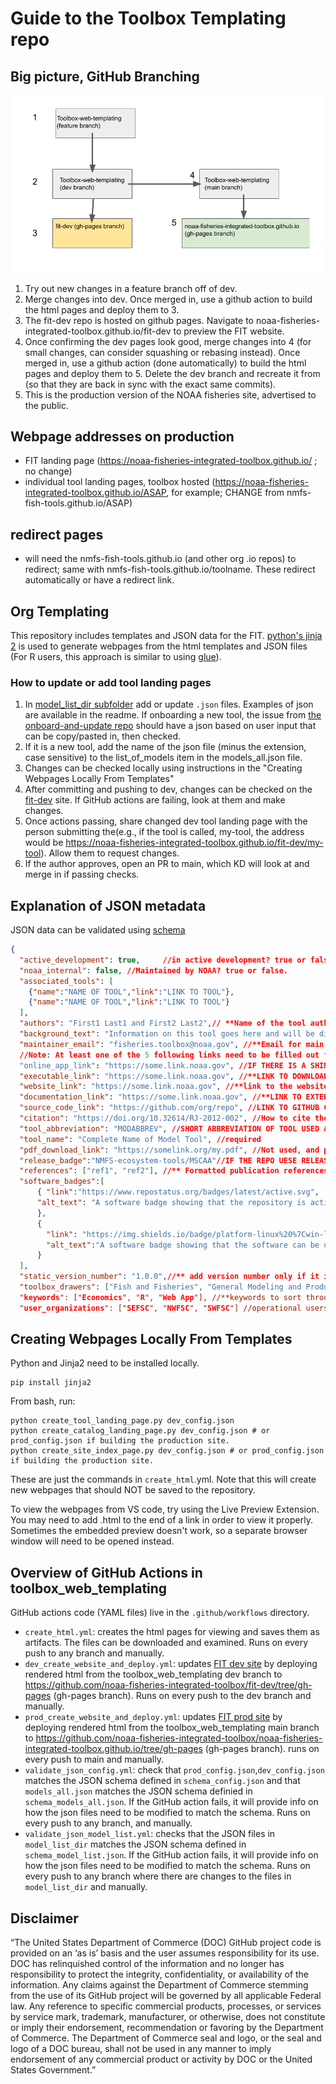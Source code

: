 # Guide to the Toolbox Templating repo

## Big picture, GitHub Branching

![The setup for the FIT repo](fit-deploy-sketch.png)

1. Try out new changes in a feature branch off of dev.
2. Merge changes into dev. Once merged in, use a github action to build the html pages and deploy them to 3.
3. The fit-dev repo is hosted on github pages. Navigate to noaa-fisheries-integrated-toolbox.github.io/fit-dev to preview the FIT website.
4. Once confirming the dev pages look good, merge changes into 4 (for small changes, can consider squashing or rebasing instead). Once merged in, use a github action (done automatically) to build the html pages and deploy them to 5. Delete the dev branch and recreate it from (so that they are back in sync with the exact same commits).
5. This is the production version of the NOAA fisheries site, advertised to the public.

## Webpage addresses on production

 - FIT landing page (https://noaa-fisheries-integrated-toolbox.github.io/ ; no change)
 - individual tool landing pages, toolbox hosted (https://noaa-fisheries-integrated-toolbox.github.io/ASAP, for example; CHANGE from nmfs-fish-tools.github.io/ASAP)

## redirect pages
 - will need the nmfs-fish-tools.github.io (and other org .io repos) to redirect; same with nmfs-fish-tools.github.io/toolname. These redirect automatically or have a redirect link.

## Org Templating

This repository includes templates and JSON data for the FIT. [python's jinja 2](https://zetcode.com/python/jinja/) is used to generate webpages from the html templates and JSON files (For R users, this approach is similar to using [glue](https://glue.tidyverse.org/)).

### How to update or add tool landing pages 
1. In [model_list_dir subfolder](https://github.com/noaa-fisheries-integrated-toolbox/toolbox_web_templating/tree/main/model_list_dir) add or update `.json` files. Examples of json are available in the readme. If onboarding a new tool, the issue from [the onboard-and-update repo](https://github.com/noaa-fisheries-integrated-toolbox/onboard-and-update) should have a json based on user input that can be copy/pasted in, then checked.
2. If it is a new tool, add the name of the json file (minus the extension, case sensitive) to the list_of_models item in the models_all.json file.
3. Changes can be checked locally using instructions in the "Creating Webpages Locally From Templates"
4. After committing and pushing to dev, changes can be checked on the [fit-dev](https://noaa-fisheries-integrated-toolbox.github.io/fit-dev/) site. If GitHub actions are failing, look at them and make changes.
5. Once actions passing, share changed dev tool landing page with the person submitting the(e.g., if the tool is called, my-tool, the address would be https://noaa-fisheries-integrated-toolbox.github.io/fit-dev/my-tool). Allow them to request changes. 
6. If the author approves, open an PR to main, which KD will look at and merge in if passing checks.

## Explanation of JSON metadata
JSON data can be validated using [schema](https://json-schema.org/understanding-json-schema/about.html)
```json
{
  "active_development": true,     //in active development? true or false
  "noaa_internal": false, //Maintained by NOAA? true or false.
  "associated_tools": [
    {"name":"NAME OF TOOL","link":"LINK TO TOOL"},
    {"name":"NAME OF TOOL","link":"LINK TO TOOL"}
  ],
  "authors": "First1 Last1 and First2 Last2",// **Name of the tool author or authors
  "background_text": "Information on this tool goes here and will be displayed on the tool page", //** Please Write up to a paragraph.
  "maintainer_email": "fisheries.toolbox@noaa.gov", //**Email for main contact. Please put a noaa.gov email address that someone will check.
  //Note: At least one of the 5 following links need to be filled out for your tool to be found. Please fill in as many as apply.
  "online_app_link": "https://some.link.noaa.gov", //IF THERE IS A SHINY APP OR OTHER ONLINE APP, PUT LINK HERE OTHERWISE leave out this element.
  "executable_link": "https://some.link.noaa.gov", //**LINK TO DOWNLOAD APPLICATION IF EXE exists. Leave out this element if exe does not exist
  "website_link": "https://some.link.noaa.gov", //**link to the website, if it exists; otherwise, leave out.
  "documentation_link": "https://some.link.noaa.gov", //**LINK TO EXTERNAL DOCUMENTATION. Leave element out if does not exist or link is already entered elsewhere (e.g., on the website)
  "source_code_link": "https://github.com/org/repo", //LINK TO GITHUB CODE REPO, if exists.
  "citation": "https://doi.org/10.32614/RJ-2012-002", //How to cite the package. Ideally an article with DOI.
  "tool_abbreviation": "MODABBREV", //SHORT ABBREVIATION OF TOOL USED AT TOP OF TILE ON LANDING PAGE. Must Match the name of the JSON file. Required.
  "tool_name": "Complete Name of Model Tool", //required
  "pdf_download_link": "https://somelink.org/my.pdf", //Not used, and plan to deprecate
  "release_badge":"NMFS-ecosystem-tools/MSCAA"//IF THE REPO UESE RELEASES ON GITHUB, JUST PUT THE ORG/REPO HERE TO LINK.
  "references": ["ref1", "ref2"], //** Formatted publication references.Please include DOI if available.
  "software_badges":[
      { "link":"https://www.repostatus.org/badges/latest/active.svg",
      "alt_text": "A software badge showing that the repository is active"
      },
      {
        "link": "https://img.shields.io/badge/platform-linux%20%7Cwin-lightgrey", 
        "alt_text":"A software badge showing that the software can be used on Linux or Windows Platforms"
      }
  ],
  "static_version_number": "1.0.0",//** add version number only if it is not using github releases and the version is unlikely to change. Omit this element if not used.
  "toolbox_drawers": ["Fish and Fisheries", "General Modeling and Productivity Tools"], //** options are: "Fish and Fisheries", "Ecosystem"", "Human Dimensions", "Protected Species", and "General Modeling and Productivity Tools"*. Put all that apply to the tool.
  "keywords": ["Economics", "R", "Web App"], //**keywords to sort through tools.,
  "user_organizations": ["SEFSC", "NWFSC", "SWFSC"] //operational users of the tool
```

## Creating Webpages Locally From Templates

Python and Jinja2 need to be installed locally.
```
pip install jinja2
```

From bash, run:

```
python create_tool_landing_page.py dev_config.json
python create_catalog_landing_page.py dev_config.json # or prod_config.json if building the production site.
python create_site_index_page.py dev_config.json # or prod_config.json if building the production site.
```

These are just the commands in `create_html`.yml. Note that this will create new webpages that should NOT be saved to the repository.

To view the webpages from VS code, try using the Live Preview Extension.
You may need to add .html to the end of a link in order to view it properly. Sometimes the 
embedded preview doesn't work, so a separate browser window will need to be opened instead.

## Overview of GitHub Actions in toolbox_web_templating

GitHub actions code (YAML files) live in the `.github/workflows` directory.

- `create_html.yml`: creates the html pages for viewing and saves them as artifacts. The files can be downloaded and examined. Runs on every push to any branch and manually.
- `dev_create_website_and_deploy.yml`: updates [FIT dev site](https://github.com/noaa-fisheries-integrated-toolbox/fit-dev) by deploying rendered html from the toolbox_web_templating dev branch to https://github.com/noaa-fisheries-integrated-toolbox/fit-dev/tree/gh-pages (gh-pages branch). Runs on every push to the dev branch and manually.
- `prod_create_website_and_deploy.yml`: updates [FIT prod site](https://noaa-fisheries-integrated-toolbox.github.io/) by deploying rendered html from the toolbox_web_templating main branch to https://github.com/noaa-fisheries-integrated-toolbox/noaa-fisheries-integrated-toolbox.github.io/tree/gh-pages (gh-pages branch). runs on every push to main and manually.
- `validate_json_config.yml`: check that `prod_config.json`,`dev_config.json` matches the JSON schema defined in `schema_config.json` and that `models_all.json` matches the JSON schema definied in `schema_models_all.json`. If the GitHub action fails, it will provide info on how the json files need to be modified to match the schema. Runs on every push to any branch, and manually.
- `validate_json_model_list.yml`: checks that the JSON files in `model_list_dir` matches the JSON schema defined in `schema_model_list.json`. If the GitHub action fails, it will provide info on how the json files need to be modified to match the schema. Runs on every push to any branch where there are changes to the files in `model_list_dir` and manually.


## Disclaimer

“The United States Department of Commerce (DOC) GitHub project code is provided on an ‘as is’ basis and the user assumes responsibility for its use. DOC has relinquished control of the information and no longer has responsibility to protect the integrity, confidentiality, or availability of the information. Any claims against the Department of Commerce stemming from the use of its GitHub project will be governed by all applicable Federal law. Any reference to specific commercial products, processes, or services by service mark, trademark, manufacturer, or otherwise, does not constitute or imply their endorsement, recommendation or favoring by the Department of Commerce. The Department of Commerce seal and logo, or the seal and logo of a DOC bureau, shall not be used in any manner to imply endorsement of any commercial product or activity by DOC or the United States Government.”
